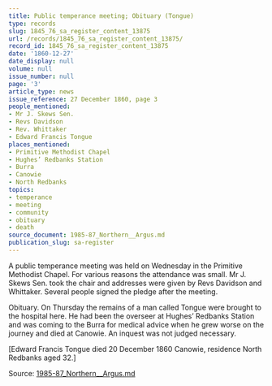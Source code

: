 ```yaml
---
title: Public temperance meeting; Obituary (Tongue)
type: records
slug: 1845_76_sa_register_content_13875
url: /records/1845_76_sa_register_content_13875/
record_id: 1845_76_sa_register_content_13875
date: '1860-12-27'
date_display: null
volume: null
issue_number: null
page: '3'
article_type: news
issue_reference: 27 December 1860, page 3
people_mentioned:
- Mr J. Skews Sen.
- Revs Davidson
- Rev. Whittaker
- Edward Francis Tongue
places_mentioned:
- Primitive Methodist Chapel
- Hughes’ Redbanks Station
- Burra
- Canowie
- North Redbanks
topics:
- temperance
- meeting
- community
- obituary
- death
source_document: 1985-87_Northern__Argus.md
publication_slug: sa-register
---
```


A public temperance meeting was held on Wednesday in the Primitive Methodist Chapel.  For various reasons the attendance was small.  Mr J. Skews Sen. took the chair and addresses were given by Revs Davidson and Whittaker.  Several people signed the pledge after the meeting.

Obituary.  On Thursday the remains of a man called Tongue were brought to the hospital here.  He had been the overseer at Hughes’ Redbanks Station and was coming to the Burra for medical advice when he grew worse on the journey and died at Canowie.  An inquest was not judged necessary.

[Edward Francis Tongue died 20 December 1860 Canowie, residence North Redbanks aged 32.]

Source: [1985-87_Northern__Argus.md](/downloads/markdown/1985-87_Northern__Argus.md)
